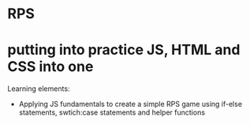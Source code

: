 # RPS

# putting into practice JS, HTML and CSS into one 

Learning elements:
  - Applying JS fundamentals to create a simple RPS game using if-else statements, swtich:case statements and helper functions
